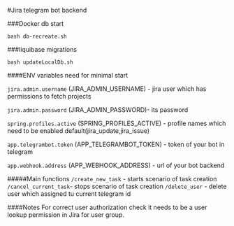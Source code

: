 #Jira telegram bot backend

###Docker db start

```bash db-recreate.sh```

###liquibase migrations 

```bash updateLocalDb.sh```

####ENV variables need for minimal start

`jira.admin.username` (JIRA_ADMIN_USERNAME) - jira user which has permissions to fetch projects
 
`jira.admin.password` (JIRA_ADMIN_PASSWORD)- its password
 
`spring.profiles.active` (SPRING_PROFILES_ACTIVE) - profile names which need to be enabled default(jira_update,jira_issue)
 
`app.telegrambot.token` (APP_TELEGRAMBOT_TOKEN) - token of your bot in telegram
 
`app.webhook.address` (APP_WEBHOOK_ADDRESS) - url of your bot backend


#####Main functions
`/create_new_task` - starts scenario of task creation
`/cancel_current_task`- stops scenario of task creation
`/delete_user` - delete user which assigned tu current telegram id

####Notes 
For correct user authorization check it needs to be a user lookup permission in Jira for user group.